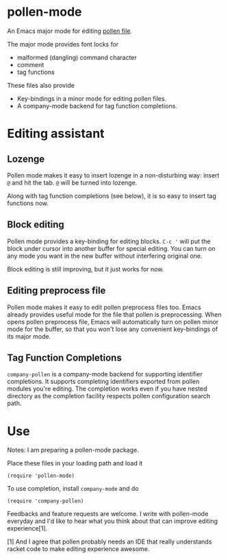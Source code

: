 # pollen-mode

An Emacs major mode for editing [pollen file](http://docs.racket-lang.org/pollen/).

The major mode provides font locks for

- malformed (dangling) command character
- comment
- tag functions

These files also provide

- Key-bindings in a minor mode for editing pollen files.
- A company-mode backend for tag function completions.

# Editing assistant

## Lozenge

Pollen mode makes it easy to insert lozenge in a non-disturbing way:
insert `@` and hit the tab. `@` will be turned into lozenge.

Along with tag function completions (see below), it is so easy to
insert tag functions now.

## Block editing

Pollen mode provides a key-binding for editing blocks. `C-c '` will put
the block under cursor into another buffer for special editing. You
can turn on any mode you want in the new buffer without interfering
original one.

Block editing is still improving, but it just works for now.

## Editing preprocess file

Pollen mode makes it easy to edit pollen preprocess files too. Emacs
already provides useful mode for the file that pollen is
preprocessing. When opens pollen preprocess file, Emacs will
automatically turn on pollen minor mode for the buffer, so that you
won't lose any convenient key-bindings of its major mode.

## Tag Function Completions

`company-pollen` is a company-mode backend for supporting identifier
completions. It supports completing identifiers exported from pollen
modules you're editing. The completion works even if you have nested
directory as the completion facility respects pollen configuration
search path.

# Use

Notes: I am preparing a pollen-mode package.

Place these files in your loading path and load it

```
(require 'pollen-mode)
```

To use completion, install `company-mode` and do

```
(require 'company-pollen)
```

Feedbacks and feature requests are welcome. I write with pollen-mode
everyday and I'd like to hear what you think about that can improve
editing experience[1].

[1] And I agree that pollen probably needs an IDE that really
understands racket code to make editing experience awesome.
